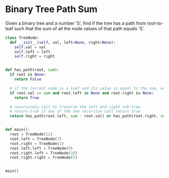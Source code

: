 # Binary Tree Path Sum

Given a binary tree and a number ‘S’, find if the tree has a path from root-to-leaf such that the sum of all the node values of that path equals ‘S’.

```python
class TreeNode:
  def __init__(self, val, left=None, right=None):
    self.val = val
    self.left = left
    self.right = right


def has_path(root, sum):
  if root is None:
    return False

  # if the current node is a leaf and its value is equal to the sum, we've found a path
  if root.val == sum and root.left is None and root.right is None:
    return True

  # recursively call to traverse the left and right sub-tree
  # return true if any of the two recursive call return true
  return has_path(root.left, sum - root.val) or has_path(root.right, sum - root.val)


def main():
  root = TreeNode(12)
  root.left = TreeNode(7)
  root.right = TreeNode(1)
  root.left.left = TreeNode(9)
  root.right.left = TreeNode(10)
  root.right.right = TreeNode(5)


main()
```
